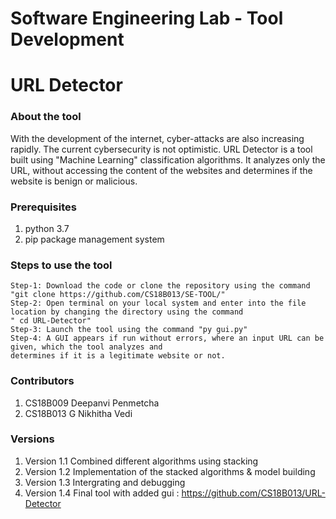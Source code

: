 
# Software Engineering Lab - Tool Development

# URL Detector

### About the tool
With the development of the internet, cyber-attacks are also increasing rapidly. The current cybersecurity 
is not optimistic. URL Detector is a tool built using "Machine Learning" classification algorithms.
It analyzes only the URL, without accessing the content of the websites and determines if the website is benign 
or malicious.

### Prerequisites
1. python 3.7
2. pip package management system

### Steps to use the tool
```
Step-1: Download the code or clone the repository using the command "git clone https://github.com/CS18B013/SE-TOOL/"
Step-2: Open terminal on your local system and enter into the file location by changing the directory using the command 
" cd URL-Detector"
Step-3: Launch the tool using the command "py gui.py"
Step-4: A GUI appears if run without errors, where an input URL can be given, which the tool analyzes and 
determines if it is a legitimate website or not.

```

### Contributors
1. CS18B009 Deepanvi Penmetcha
2. CS18B013 G Nikhitha Vedi

### Versions
1. Version 1.1 Combined different algorithms using stacking
2. Version 1.2 Implementation of the stacked algorithms & model building
3. Version 1.3 Intergrating and debugging
4. Version 1.4 Final tool with added gui : https://github.com/CS18B013/URL-Detector
